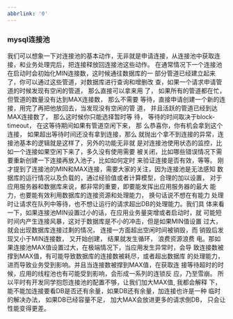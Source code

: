 ```yaml
---
abbrlink: '0'
---
```

### mysql连接池



我们可以想象一下对连接池的基本动作，无非就是申请连接，从连接池中获取连 接，和业务处理完后，把连接释放回连接池这些动作。 在通常情况下一个连接池在启动时会初始化MIN连接数，这时候通往数据库的一 部分管道已经建立起来了，你可以通过这些管道，对数据库进行查询和增删改 查，如果一个请求申请管道的时候发现有空闲的管道， 那么直接可以拿来用 了， 如果所有的管道都在忙，但管道的数量没有达到MAX连接数， 那么不需要 等待，直接申请创建一个新的连接，用完了再把他放回去，当发现没有空闲的管 道， 并且活跃的管道已经到达MAX连接数了， 那么这时候你只能选择暂时等 待， 等待的时间取决于block­timeout， 在这等待期间如果有管道空闲下来， 那 么恭喜你，你有机会拿到这个连接， 如果超出等待时间还没有拿到连接，那么 就抛出个拿不到连接的异常，连接池基本的逻辑就是这样了，另外的功能无非就 是对连接池使用状态的监控，比如一个连接如果空闲下来了，多久没有使用需要 被关闭，比如哪些错误情况下需要重新创建一下连接再放入池子，比如如何定时 来验证连接是否有效，等等。 刚才提到了连接池的MIN和MAX连接，需要大家的关注，因为连接池是无法感知 数据库的运行情况以及负载的，通过经验值或者计算模型，合理的加以设置，  对于应用服务器和数据库来说，都非常的重要，即要能发挥出应用服务器的最大 能力，也要能有效利用数据库的连接资源和处理能力， 换句话说不想在有能力 处理时让请求在队列中等待，也不想让运行的请求超出DB的处理能力。我们具 体来看一下，如果连接池MIN设置过小的话，在应用业务量突增或者启动时，就 可能短时间内产生连接风暴，这对于数据库是不小的冲击，但是如果MIN值设置 过大，就会出现数据库连接过剩的情况， 连接一方面超出空闲时间被销毁，而 销毁后发现又小于MIN连接数， 又开始创建， 结果就发生循环， 浪费资源浪费 电。那如果连接池MAX值设置过大，在极端情况下，当应用发生异常时，会导 致连接数被撑到MAX值，有可能导致数据库的连接数被耗尽，或者超出数据库 的处理能力，进而导致业务受到影响。并且当连接数被撑到MAX值，在获取连 接等待超时的时候，应用的线程池也有可能受到影响，会形成一系列的连锁反 应，乃至雪崩。
所以平时有开发同学抱怨连接池的配置不够，让我们加大MAX值, 我都会解释 下，能不能加连接要看DB是否还有余量，如果DB还有余量，加连接也许是一种 临时的解决办法， 如果DB已经容量不足， 加大MAX会放进更多的请求倒DB， 只会让性能变得更差。